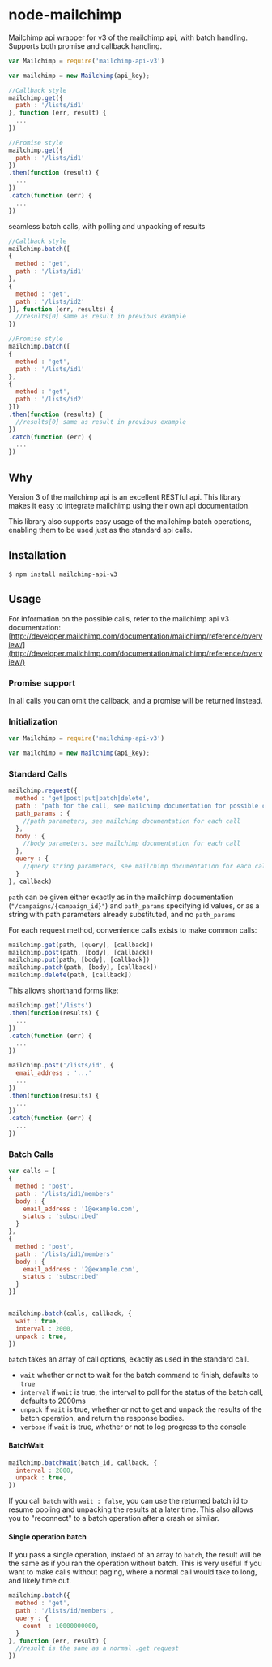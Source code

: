 # node-mailchimp

Mailchimp api wrapper for v3 of the mailchimp api, with batch handling. Supports both promise and callback handling.

```javascript
var Mailchimp = require('mailchimp-api-v3')

var mailchimp = new Mailchimp(api_key);

//Callback style
mailchimp.get({
  path : '/lists/id1'
}, function (err, result) {
  ...
})

//Promise style
mailchimp.get({
  path : '/lists/id1'
})
.then(function (result) {
  ...
})
.catch(function (err) {
  ...
})
```

seamless batch calls, with polling and unpacking of results

```javascript
//Callback style
mailchimp.batch([
{
  method : 'get',
  path : '/lists/id1'
},
{
  method : 'get',
  path : '/lists/id2'
}], function (err, results) {
  //results[0] same as result in previous example
})

//Promise style
mailchimp.batch([
{
  method : 'get',
  path : '/lists/id1'
},
{
  method : 'get',
  path : '/lists/id2'
}])
.then(function (results) {
  //results[0] same as result in previous example
})
.catch(function (err) {
  ...
})
```

## Why
Version 3 of the mailchimp api is an excellent RESTful api. This library makes it easy to integrate mailchimp using their own api documentation.

This library also supports easy usage of the mailchimp batch operations, enabling them to be used just as the standard api calls.

## Installation

`$ npm install mailchimp-api-v3`

## Usage

For information on the possible calls, refer to the mailchimp api v3 documentation: [http://developer.mailchimp.com/documentation/mailchimp/reference/overview/](http://developer.mailchimp.com/documentation/mailchimp/reference/overview/)

### Promise support

In all calls you can omit the callback, and a promise will be returned instead.

### Initialization

```javascript
var Mailchimp = require('mailchimp-api-v3')

var mailchimp = new Mailchimp(api_key);
```

### Standard Calls

```javascript
mailchimp.request({
  method : 'get|post|put|patch|delete',
  path : 'path for the call, see mailchimp documentation for possible calls',
  path_params : {
    //path parameters, see mailchimp documentation for each call
  },
  body : {
    //body parameters, see mailchimp documentation for each call
  },
  query : {
    //query string parameters, see mailchimp documentation for each call
  }
}, callback)
```

`path` can be given either exactly as in the mailchimp documentation (`"/campaigns/{campaign_id}"`) and `path_params` specifying id values, or as a string with path parameters already substituted, and no `path_params`

For each request method, convenience calls exists to make common calls:

```javascript
mailchimp.get(path, [query], [callback])
mailchimp.post(path, [body], [callback])
mailchimp.put(path, [body], [callback])
mailchimp.patch(path, [body], [callback])
mailchimp.delete(path, [callback])
```

This allows shorthand forms like:

```javascript
mailchimp.get('/lists')
.then(function(results) {
  ...
})
.catch(function (err) {
  ...
})

mailchimp.post('/lists/id', {
  email_address : '...'
  ...
})
.then(function(results) {
  ...
})
.catch(function (err) {
  ...
})
```

### Batch Calls

```javascript
var calls = [
{
  method : 'post',
  path : '/lists/id1/members'
  body : {
    email_address : '1@example.com',
    status : 'subscribed'
  }
},
{
  method : 'post',
  path : '/lists/id1/members'
  body : {
    email_address : '2@example.com',
    status : 'subscribed'
  }
}]


mailchimp.batch(calls, callback, {
  wait : true,
  interval : 2000,
  unpack : true,
})
```

`batch` takes an array of call options, exactly as used in the standard call.

* `wait` whether or not to wait for the batch command to finish, defaults to `true`
* `interval` if `wait` is true, the interval to poll for the status of the batch call, defaults to 2000ms
* `unpack` if `wait` is true, whether or not to get and unpack the results of the batch operation, and return the response bodies.
* `verbose` if `wait` is true, whether or not to log progress to the console

#### BatchWait

```javascript
mailchimp.batchWait(batch_id, callback, {
  interval : 2000,
  unpack : true,
})
```

If you call `batch` with `wait : false`, you can use the returned batch id to resume pooling and unpacking the results at a later time.
This also allows you to "reconnect" to a batch operation after a crash or similar.

#### Single operation batch

If you pass a single operation, instaed of an array to `batch`, the result will be the same as if you ran the operation without batch.
This is very useful if you want to make calls without paging, where a normal call would take to long, and likely time out.

```javascript
mailchimp.batch({
  method : 'get',
  path : '/lists/id/members',
  query : {
    count  : 10000000000,
  }
}, function (err, result) {
  //result is the same as a normal .get request
})
```